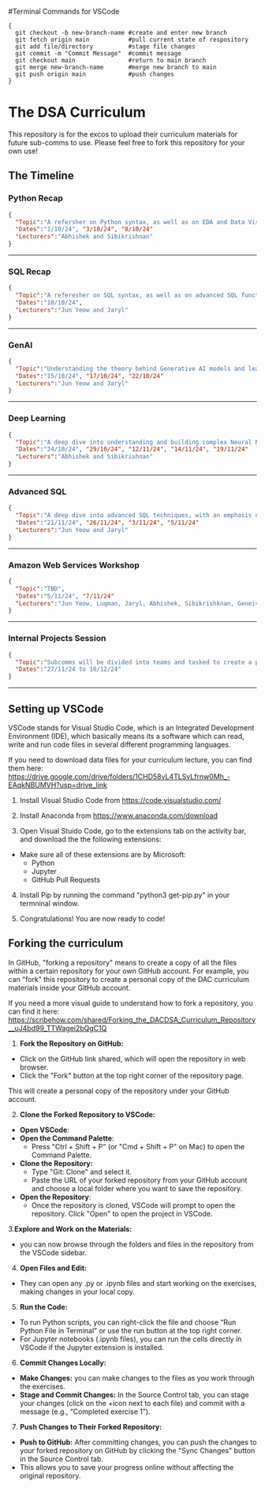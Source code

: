 #Terminal Commands for VSCode
```
{
  git checkout -b new-branch-name #create and enter new branch
  git fetch origin main           #pull current state of respository
  git add file/directory          #stage file changes
  git commit -m "Commit Message"  #commit message
  git checkout main               #return to main branch
  git merge new-branch-name       #merge new branch to main
  git push origin main            #push changes
}
```
# The DSA Curriculum
This repository is for the excos to upload their curriculum materials for future sub-comms to use. Please feel free to fork this repository for your own use!

## The Timeline

### Python Recap
```json
{
  "Topic":"A refersher on Python syntax, as well as on EDA and Data Visualisation techniques using Python.",
  "Dates":"1/10/24", "3/10/24", "8/10/24"
  "Lecturers":"Abhishek and Sibikrishnan"
}
```
---
### SQL Recap
```json
{
  "Topic":"A referesher on SQL syntax, as well as on advanced SQL functions",
  "Dates":"10/10/24",
  "Lecturers":"Jun Yeow and Jaryl"
}
```
---
### GenAI 
```json
{
  "Topic":"Understanding the theory behind Generative AI models and learning to code with them practically",
  "Dates":"15/10/24", "17/10/24", "22/10/24"
  "Lecturers":"Jun Yeow and Jaryl"
}
```
---
### Deep Learning
```json
{
  "Topic":"A deep dive into understanding and building complex Neural Networks to solve a variety of problems and use cases, with a brief look into other ML algorithms",
  "Dates":"24/10/24", "29/10/24", "12/11/24", "14/11/24", "19/11/24"
  "Lecturers":"Abhishek and Sibikrishnan"
}
```
---
### Advanced SQL
```json
{
  "Topic":"A deep dive into advanced SQL techniques, with an emphasis on query optimisation techniques for a plethora of case studies",
  "Dates":"21/11/24", "26/11/24", "3/11/24", "5/11/24"
  "Lecturers":"Jun Yeow and Jaryl"
}
```
---
### Amazon Web Services Workshop
```json
{
  "Topic":"TBD",
  "Dates":"5/11/24", "7/11/24"
  "Lecturers":"Jun Yeow, Luqman, Jaryl, Abhishek, Sibikrishknan, Geneiveve, Kaavya, and Cheryl"
}
```
---
### Internal Projects Session
```json
{
  "Topic":"Subcomms will be divided into teams and tasked to create a project which solves a certain problem or fulfills a certain requirment within the deadline. The entire group will then be asked to present their submission to the rest of the club.",
  "Dates":"27/11/24 to 18/12/24"
}
```
---

## Setting up VSCode
VSCode stands for Visual Studio Code, which is an Integrated Development Environment (IDE), which basically means its a software which can read, write and run code files in several different programming languages.

If you need to download data files for your curriculum lecture, you can find them here: https://drive.google.com/drive/folders/1CHD58vL4TLSvLfrnw0Mh_-EAqkNBUMVH?usp=drive_link

1. Install Visual Studio Code from https://code.visualstudio.com/

2. Install Anaconda from https://www.anaconda.com/download

3. Open Visual Stuido Code, go to the extensions tab on the activity bar, and download the the following extensions:
  * Make sure all of these extensions are by Microsoft:
    - Python
    - Jupyter
    - GitHub Pull Requests

4. Install Pip by running the command "python3 get-pip.py" in your termninal window.

5. Congratulations! You are now ready to code!

## Forking the curriculum
In GitHub, "forking a repository" means to create a copy of all the files within a certain repository for your own GitHub account. For example, you can "fork" this repository to create a personal copy of the DAC curriculum materials inside your GitHub account.

If you need a more visual guide to understand how to fork a repository, you can find it here: https://scribehow.com/shared/Forking_the_DACDSA_Curriculum_Repository__uJ4bd99_TTWagei2bQgC1Q

1. <b>Fork the Repository on GitHub:</b>
  * Click on the GitHub link shared, which will open the repository in web browser.
  * Click the "Fork" button at the top right corner of the repository page. 

This will create a personal copy of the repository under your GitHub account.


2. <b>Clone the Forked Repository to VSCode:</b>
  * <b>Open VSCode</b>:
  * <b>Open the Command Palette</b>:
    - Press "Ctrl + Shift + P" (or "Cmd + Shift + P" on Mac) to open the Command Palette.
  * <b>Clone the Repository:</b>
    - Type "Git: Clone" and select it.
    - Paste the URL of your forked repository from your GitHub account and choose a local folder where you want to save the repository.
  * <b>Open the Repository</b>:
    - Once the repository is cloned, VSCode will prompt to open the repository. Click "Open" to open the project in VSCode.


3.<b>Explore and Work on the Materials:</b>
  * you can now browse through the folders and files in the repository from the VSCode sidebar.


4. <b>Open Files and Edit:</b>
  * They can open any .py or .ipynb files and start working on the exercises, making changes in your local copy.


5. <b>Run the Code:</b>
  * To run Python scripts, you can right-click the file and choose “Run Python File in Terminal” or use the run button at the top right corner.
  * For Jupyter notebooks (.ipynb files), you can run the cells directly in VSCode if the Jupyter extension is installed.


6. <b>Commit Changes Locally:</b>
  * <b>Make Changes:</b> you can make changes to the files as you work through the exercises.
  * <b>Stage and Commit Changes:</b> In the Source Control tab, you can stage your changes (click on the +icon next to each file) and commit with a message (e.g., “Completed exercise 1”).


7. <b>Push Changes to Their Forked Repository:</b>
  * <b>Push to GitHub:</b> After committing changes, you can push the changes to your forked repository on GitHub by clicking the "Sync Changes" button in the Source Control tab.
  * This allows you to save your progress online without affecting the original repository.
